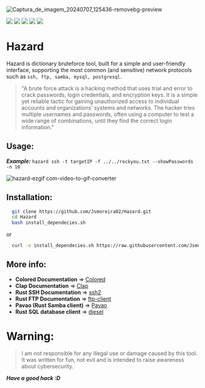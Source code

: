 ![Captura_de_imagem_20240707_125436-removebg-preview](https://github.com/Jsmoreira02/Hazard/assets/103542430/c2f4971c-aa5b-4eff-9cd5-c9be68aeb223)


<div>
    <img src="https://img.shields.io/badge/Language%20-Rust-orange.svg" style="max-width: 100%;">
    <img src="https://img.shields.io/badge/Target OS%20-Linux, Windows-blue.svg" style="max-width: 100%;">
    <img src="https://img.shields.io/badge/Cargo builds%20-ftp_client, ssh2, pavao, diesel-beige.svg" style="max-width: 100%;">
    <img src="https://img.shields.io/badge/Type%20-Network, Bruteforce Exploit-black.svg" style="max-width: 100%;">
    <img src="https://img.shields.io/badge/Command Line tools%20-teste?style=flat-square style="max-width: 100%;">
</div>

# Hazard 

Hazard is dictionary bruteforce tool, built for a simple and user-friendly interface, supporting the most common (and sensitive) network protocols such as `ssh, ftp, samba, mysql, postgresql`. 

> "A brute force attack is a hacking method that uses trial and error to crack passwords, login credentials, and encryption keys. It is a simple yet reliable tactic for gaining unauthorized access to individual accounts and organizations’ systems and networks. The hacker tries multiple usernames and passwords, often using a computer to test a wide range of combinations, until they find the correct login information."


## Usage:
***Example:*** `hazard ssh -t targetIP -f ../../rockyou.txt --showPasswords -n 10`

![hazard-ezgif com-video-to-gif-converter](https://github.com/Jsmoreira02/Hazard/assets/103542430/184da502-43ad-41ad-a3a7-01f8a0076e57)


## Installation:

```bash
  git clone https://github.com/Jsmoreira02/Hazard.git
  cd Hazard
  bash install_dependecies.sh
```

or

```bash
  curl -o install_dependecies.sh https://raw.githubusercontent.com/Jsmoreira02/Hazard/main/install_dependecies.sh && bash install_dependecies.sh
```

## More info:

- **Colored Documentation** => [Colored](https://crates.io/crates/colored)
- **Clap Documentation** => [Clap](https://docs.rs/clap/latest/clap/)
- **Rust SSH Documentation** => [ssh2](https://docs.rs/ssh2/latest/ssh2/)
- **Rust FTP Documentation** => [ftp-client](https://docs.rs/ftp/latest/ftp/)
- **Pavao (Rust Samba client)** => [Pavao](https://docs.rs/pavao/latest/pavao/)
- **Rust SQL database client** => [diesel](https://docs.rs/diesel/latest/diesel/)


# Warning:    
> I am not responsible for any illegal use or damage caused by this tool. It was written for fun, not evil and is intended to raise awareness about cybersecurity.


***Have a good hack :D***

